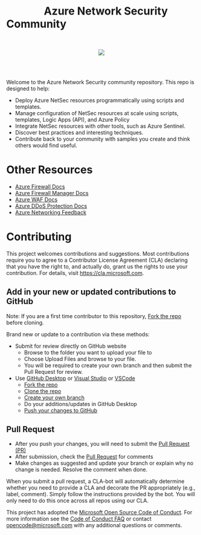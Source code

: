 # &nbsp;&nbsp;&nbsp;&nbsp;&nbsp;&nbsp;&nbsp;&nbsp;&nbsp;&nbsp;&nbsp;&nbsp;&nbsp;&nbsp;   Azure Network Security Community

&nbsp;

<p align="center">
 <img src="https://github.com/Azure/Azure-Network-Security/blob/master/media/Cross-Product/Net-Security-logo.png"> 
</p>

&nbsp;  
&nbsp;  

Welcome to the Azure Network Security community repository. This repo is designed to help:
- Deploy Azure NetSec resources programmatically using scripts and templates.
- Manage configuration of NetSec resources at scale using scripts, templates, Logic Apps (API), and Azure Policy
- Integrate NetSec resources with other tools, such as Azure Sentinel.
- Discover best practices and interesting techniques.
- Contribute back to your community with samples you create and think others would find useful.

# Other Resources

- [Azure Firewall Docs](https://docs.microsoft.com/en-us/azure/firewall/)
- [Azure Firewall Manager Docs](https://docs.microsoft.com/en-us/azure/firewall-manager/)
- [Azure WAF Docs](https://docs.microsoft.com/en-us/azure/web-application-firewall/)
- [Azure DDoS Protection Docs](https://docs.microsoft.com/en-us/azure/virtual-network/ddos-protection-overview)
- [Azure Networking Feedback](https://feedback.azure.com/forums/217313-networking)

# Contributing

This project welcomes contributions and suggestions.  Most contributions require you to agree to a
Contributor License Agreement (CLA) declaring that you have the right to, and actually do, grant us
the rights to use your contribution. For details, visit https://cla.microsoft.com.

## Add in your new or updated contributions to GitHub
Note: If you are a first time contributor to this repository, [Fork the repo](https://docs.github.com/github/getting-started-with-github/fork-a-repo) before cloning. 

Brand new or update to a contribution via these methods:
* Submit for review directly on GitHub website 
    * Browse to the folder you want to upload your file to
    * Choose Upload Files and browse to your file. 
    * You will be required to create your own branch and then submit the Pull Request for review.
* Use [GitHub Desktop](https://help.github.com/en/desktop/getting-started-with-github-desktop) or [Visual Studio](https://visualstudio.microsoft.com/vs/) or [VSCode](https://code.visualstudio.com/?wt.mc_id=DX_841432)
    * [Fork the repo](https://docs.github.com/github/getting-started-with-github/fork-a-repo)  
    * [Clone the repo](https://help.github.com/en/github/creating-cloning-and-archiving-repositories/cloning-a-repository)
    * [Create your own branch](https://help.github.com/en/desktop/contributing-to-projects/creating-a-branch-for-your-work)
    * Do your additions/updates in GitHub Desktop 
    * [Push your changes to GitHub](https://help.github.com/en/github/using-git/pushing-commits-to-a-remote-repository)

## Pull Request
* After you push your changes, you will need to submit the [Pull Request (PR)](https://help.github.com/en/github/collaborating-with-issues-and-pull-requests/about-pull-requests)
* After submission, check the [Pull Request](https://github.com/Azure/Azure-Network-Security/pulls) for comments
* Make changes as suggested and update your branch or explain why no change is needed. Resolve the comment when done.

When you submit a pull request, a CLA-bot will automatically determine whether you need to provide
a CLA and decorate the PR appropriately (e.g., label, comment). Simply follow the instructions
provided by the bot. You will only need to do this once across all repos using our CLA.

This project has adopted the [Microsoft Open Source Code of Conduct](https://opensource.microsoft.com/codeofconduct/).
For more information see the [Code of Conduct FAQ](https://opensource.microsoft.com/codeofconduct/faq/) or
contact [opencode@microsoft.com](mailto:opencode@microsoft.com) with any additional questions or comments.